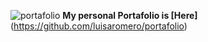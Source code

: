 
![portafolio](https://media.giphy.com/media/dTmPl0WmjeGfS/giphy.gif)
                   **My personal Portafolio is [Here]**(https://github.com/luisaromero/portafolio)

                       
